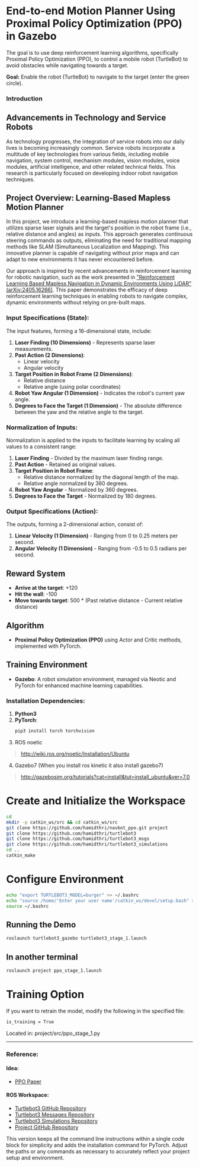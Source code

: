 # End-to-end Motion Planner Using Proximal Policy Optimization (PPO) in Gazebo

The goal is to use deep reinforcement learning algorithms, specifically Proximal Policy Optimization (PPO), to control a mobile robot (TurtleBot) to avoid obstacles while navigating towards a target.

**Goal:** Enable the robot (TurtleBot) to navigate to the target (enter the green circle).

### Introduction

## Advancements in Technology and Service Robots

As technology progresses, the integration of service robots into our daily lives is becoming increasingly common. Service robots incorporate a multitude of key technologies from various fields, including mobile navigation, system control, mechanism modules, vision modules, voice modules, artificial intelligence, and other related technical fields. This research is particularly focused on developing indoor robot navigation techniques.

## Project Overview: Learning-Based Mapless Motion Planner

In this project, we introduce a learning-based mapless motion planner that utilizes sparse laser signals and the target's position in the robot frame (i.e., relative distance and angles) as inputs. This approach generates continuous steering commands as outputs, eliminating the need for traditional mapping methods like SLAM (Simultaneous Localization and Mapping). This innovative planner is capable of navigating without prior maps and can adapt to new environments it has never encountered before.

Our approach is inspired by recent advancements in reinforcement learning for robotic navigation, such as the work presented in ["Reinforcement Learning Based Mapless Navigation in Dynamic Environments Using LiDAR" (arXiv:2405.16266)](https://arxiv.org/abs/2405.16266). This paper demonstrates the efficacy of deep reinforcement learning techniques in enabling robots to navigate complex, dynamic environments without relying on pre-built maps.

### Input Specifications (State):

The input features, forming a 16-dimensional state, include:

1. **Laser Finding (10 Dimensions)** - Represents sparse laser measurements.
2. **Past Action (2 Dimensions)**:
   - Linear velocity
   - Angular velocity
3. **Target Position in Robot Frame (2 Dimensions)**:
   - Relative distance
   - Relative angle (using polar coordinates)
4. **Robot Yaw Angular (1 Dimension)** - Indicates the robot's current yaw angle.
5. **Degrees to Face the Target (1 Dimension)** - The absolute difference between the yaw and the relative angle to the target.

### Normalization of Inputs:

Normalization is applied to the inputs to facilitate learning by scaling all values to a consistent range:

1. **Laser Finding** - Divided by the maximum laser finding range.
2. **Past Action** - Retained as original values.
3. **Target Position in Robot Frame**:
   - Relative distance normalized by the diagonal length of the map.
   - Relative angle normalized by 360 degrees.
4. **Robot Yaw Angular** - Normalized by 360 degrees.
5. **Degrees to Face the Target** - Normalized by 180 degrees.

### Output Specifications (Action):

The outputs, forming a 2-dimensional action, consist of:

1. **Linear Velocity (1 Dimension)** - Ranging from 0 to 0.25 meters per second.
2. **Angular Velocity (1 Dimension)** - Ranging from -0.5 to 0.5 radians per second.


## Reward System
- **Arrive at the target**: +120
- **Hit the wall**: -100
- **Move towards target**: 500 * (Past relative distance - Current relative distance)

## Algorithm
- **Proximal Policy Optimization (PPO)** using Actor and Critic methods, implemented with PyTorch.

## Training Environment
- **Gazebo**: A robot simulation environment, managed via Neotic and PyTorch for enhanced machine learning capabilities.

### Installation Dependencies:

1. **Python3**
2. **PyTorch**:
   ```bash
   pip3 install torch torchvision

3) ROS noetic

> http://wiki.ros.org/noetic/Installation/Ubuntu

4) Gazebo7 (When you install ros kinetic it also install gazebo7)

> http://gazebosim.org/tutorials?cat=install&tut=install_ubuntu&ver=7.0


# Create and Initialize the Workspace
```bash
cd
mkdir -p catkin_ws/src && cd catkin_ws/src
git clone https://github.com/hamidthri/navbot_ppo.git project
git clone https://github.com/hamidthri/turtlebot3
git clone https://github.com/hamidthri/turtlebot3_msgs
git clone https://github.com/hamidthri/turtlebot3_simulations
cd ..
catkin_make
```


# Configure Environment
```bash
echo "export TURTLEBOT3_MODEL=burger" >> ~/.bashrc
echo "source /home/'Enter your user name'/catkin_ws/devel/setup.bash" >> ~/.bashrc
source ~/.bashrc
```

## Running the Demo
```bash
roslaunch turtlebot3_gazebo turtlebot3_stage_1.launch
```
## In another terminal
```bash
roslaunch project ppo_stage_1.launch
```

# Training Option
If you want to retrain the model, modify the following in the specified file:
```bash
is_training = True
```
Located in: project/src/ppo_stage_1.py

_______________________________________________________

### Reference:

#### Idea:
- [PPO Paper](https://arxiv.org/pdf/1703.00420.pdf)

#### ROS Workspace:
- [Turtlebot3 GitHub Repository](https://github.com/ROBOTIS-GIT/turtlebot3)
- [Turtlebot3 Messages Repository](https://github.com/ROBOTIS-GIT/turtlebot3_msgs)
- [Turtlebot3 Simulations Repository](https://github.com/ROBOTIS-GIT/turtlebot3_simulations)
- [Project GitHub Repository](https://github.com/dranaju/project)


This version keeps all the command line instructions within a single code block for simplicity and adds the installation command for PyTorch. Adjust the paths or any commands as necessary to accurately reflect your project setup and environment.

